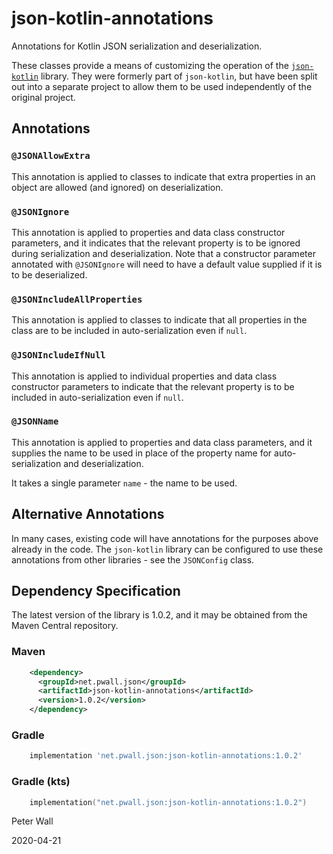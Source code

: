 # json-kotlin-annotations

Annotations for Kotlin JSON serialization and deserialization.

These classes provide a means of customizing the operation of the
[`json-kotlin`](https://github.com/pwall567/json-kotlin) library.
They were formerly part of `json-kotlin`, but have been split out into a separate project to allow them to be used
independently of the original project.

## Annotations

### `@JSONAllowExtra`

This annotation is applied to classes to indicate that extra properties in an object are allowed (and ignored) on
deserialization.

### `@JSONIgnore`

This annotation is applied to properties and data class constructor parameters, and it indicates that the relevant
property is to be ignored during serialization and deserialization.
Note that a constructor parameter annotated with `@JSONIgnore` will need to have a default value supplied if it is to be
deserialized.

### `@JSONIncludeAllProperties`

This annotation is applied to classes to indicate that all properties in the class are to be included in
auto-serialization even if `null`.

### `@JSONIncludeIfNull`

This annotation is applied to individual properties and data class constructor parameters to indicate that the relevant
property is to be included in auto-serialization even if `null`.

### `@JSONName`

This annotation is applied to properties and data class parameters, and it supplies the name to be used in place of the
property name for auto-serialization and deserialization.

It takes a single parameter `name` - the name to be used.

## Alternative Annotations

In many cases, existing code will have annotations for the purposes above already in the code.
The `json-kotlin` library can be configured to use these annotations from other libraries - see the `JSONConfig` class.

## Dependency Specification

The latest version of the library is 1.0.2, and it may be obtained from the Maven Central repository.

### Maven
```xml
    <dependency>
      <groupId>net.pwall.json</groupId>
      <artifactId>json-kotlin-annotations</artifactId>
      <version>1.0.2</version>
    </dependency>
```
### Gradle
```groovy
    implementation 'net.pwall.json:json-kotlin-annotations:1.0.2'
```
### Gradle (kts)
```kotlin
    implementation("net.pwall.json:json-kotlin-annotations:1.0.2")
```

Peter Wall

2020-04-21
